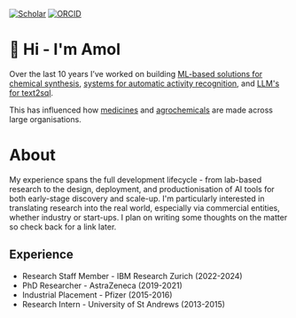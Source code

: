 [![Scholar](https://img.shields.io/badge/Google%20Scholar-100000?style=flat&logo=googlescholar&logoColor=blue)](https://scholar.google.com/citations?user=RXngb2IAAAAJ&hl=en)
[![ORCID](https://img.shields.io/badge/ORCID-000000?style=flat&logo=orcid&logoColor=green)](https://orcid.org/0000-0003-0403-4067)


# 👋 Hi - I'm Amol
Over the last 10 years I’ve worked on building [ML-based solutions for chemical synthesis](https://github.com/MolecularAI/aizynthfinder), [systems for automatic activity recognition](https://research.ibm.com/projects/lab-that-learns), and [LLM's for text2sql](https://research.ibm.com/projects/flowpilot).

This has influenced how [medicines](https://pubs.rsc.org/en/content/articlelanding/2024/md/d3md00651d) and [agrochemicals](https://shootsbysyngenta.com/success-story-ibm-and-syngenta) are made across large organisations.

# About

My experience spans the full development lifecycle - from lab-based research to the design, deployment, and productionisation of AI tools for both early-stage discovery and scale-up. I'm particularly interested in translating research into the real world, especially via commercial entities, whether industry or start-ups. I plan on writing some thoughts on the matter so check back for a link later.

## Experience
- Research Staff Member - IBM Research Zurich (2022-2024)
- PhD Researcher - AstraZeneca (2019-2021)
- Industrial Placement - Pfizer (2015-2016)
- Research Intern - University of St Andrews (2013-2015)
